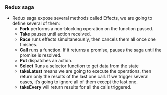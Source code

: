 ### Redux saga 

* Redux saga expose several methods called Effects, we are going to define several of them:
  * **Fork** performs a non-blocking operation on the function passed.
  * **Take** pauses until action received.
  * **Race** runs effects simultaneously, then cancels them all once one finishes.
  * **Call** runs a function. If it returns a promise, pauses the saga until the promise is resolved.
  * **Put** dispatches an action.
  * **Select** Runs a selector function to get data from the state
  * **takeLatest** means we are going to execute the operations, then return only the results of the last one call. If we trigger several cases, it’s going to ignore all of them except the last one.
  * **takeEvery** will return results for all the calls triggered.
